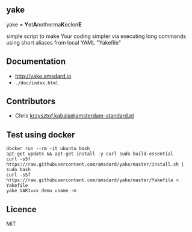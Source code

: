 yake
---

yake = **Y**et**A**notherma**K**eclon**E**

simple script to make Your coding simpler via executing long commands using short aliases from local YAML "Yakefile"

## Documentation
* http://yake.amsdard.io 
* `./doc/index.html`

## Contributors
* Chris <krzysztof.kabala@amsterdam-standard.pl>

## Test using docker
```
docker run --rm -it ubuntu bash
apt-get update && apt-get install -y curl sudo build-essential 
curl -sSf https://raw.githubusercontent.com/amsdard/yake/master/install.sh | sudo bash
curl -sSf https://raw.githubusercontent.com/amsdard/yake/master/Yakefile > Yakefile
yake VAR1=xx demo uname -m
```

## Licence
MIT